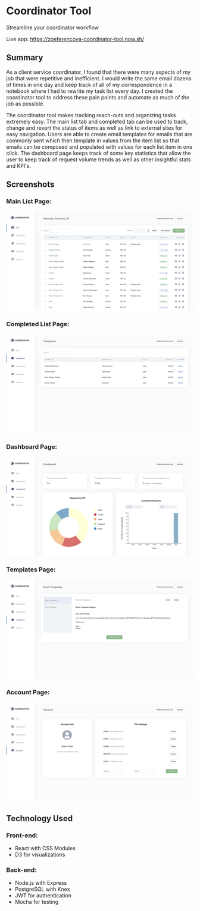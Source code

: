 # Coordinator Tool
Streamline your coordinator workflow

Live app: https://zoeferencova-coordinator-tool.now.sh/

## Summary

As a client service coordinator, I found that there were many aspects of my job that were repetitive and inefficient. I would write the same email dozens of times in one day and keep track of all of my correspondence in a notebook where I had to rewrite my task list every day. I created the coordinator tool to address these pain points and automate as much of the job as possible.

The coordinator tool makes tracking reach-outs and organizing tasks extremely easy. The main list tab and completed tab can be used to track, change and revert the status of items as well as link to external sites for easy navigation. Users are able to create email templates for emails that are commonly sent which then template in values from the item list so that emails can be composed and populated with values for each list item in one click. The dashboard page keeps track of some key statistics that allow the user to keep track of request volume trends as well as other insightful stats and KPI's.

## Screenshots

### Main List Page:

![Main List Page](src/images/main-list-screenshot.png)

### Completed List Page:

![Completed List Page](src/images/completed-list-screenshot.png)

### Dashboard Page:

![Dashboard Page](src/images/dashboard-screenshot.png)

### Templates Page:

![Template Page](src/images/templates-screenshot.png)

### Account Page:

![Account Page](src/images/account-screenshot.png)

## Technology Used

### Front-end:
* React with CSS Modules
* D3 for visualizations

### Back-end:
* Node.js with Express
* PostgreSQL with Knex
* JWT for authentication
* Mocha for testing